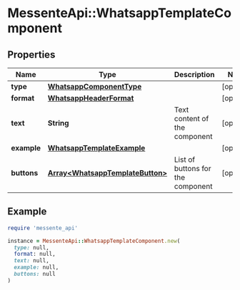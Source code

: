 # MessenteApi::WhatsappTemplateComponent

## Properties

| Name | Type | Description | Notes |
| ---- | ---- | ----------- | ----- |
| **type** | [**WhatsappComponentType**](WhatsappComponentType.md) |  | [optional] |
| **format** | [**WhatsappHeaderFormat**](WhatsappHeaderFormat.md) |  | [optional] |
| **text** | **String** | Text content of the component | [optional] |
| **example** | [**WhatsappTemplateExample**](WhatsappTemplateExample.md) |  | [optional] |
| **buttons** | [**Array&lt;WhatsappTemplateButton&gt;**](WhatsappTemplateButton.md) | List of buttons for the component | [optional] |

## Example

```ruby
require 'messente_api'

instance = MessenteApi::WhatsappTemplateComponent.new(
  type: null,
  format: null,
  text: null,
  example: null,
  buttons: null
)
```

